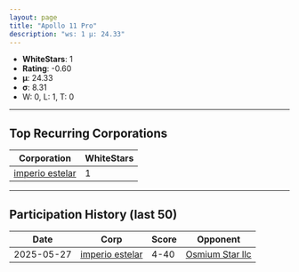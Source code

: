 ```yaml
---
layout: page
title: "Apollo 11 Pro"
description: "ws: 1 μ: 24.33"
---
```

- **WhiteStars**: 1
- **Rating**: -0.60
- **μ**: 24.33  
- **σ**: 8.31
- W: 0, L: 1, T: 0

---

## Top Recurring Corporations

| Corporation | WhiteStars |
| --- | --- |
| [imperio estelar](https://ws.tsl.rocks/corp/c4c7de80ce172ac4cb77f23b5833bc20f87ea3f6e64ed09120b0e95113460bb4/) | 1 |

---

## Participation History (last 50)

| Date | Corp | Score | Opponent |
| --- | --- | --- | --- |
| 2025-05-27 | [imperio estelar](https://ws.tsl.rocks/corp/c4c7de80ce172ac4cb77f23b5833bc20f87ea3f6e64ed09120b0e95113460bb4/) | 4-40 | [Osmium Star llc](https://ws.tsl.rocks/corp/edd3ac94ea8ee1cf441e904ff29c48c21fa5db83af6eb5a6e83ae236b3872b22/) |